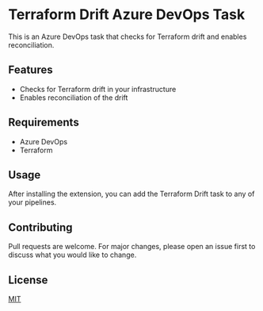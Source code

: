 # Terraform Drift Azure DevOps Task

This is an Azure DevOps task that checks for Terraform drift and enables reconciliation.

## Features

- Checks for Terraform drift in your infrastructure
- Enables reconciliation of the drift

## Requirements

- Azure DevOps
- Terraform

## Usage

After installing the extension, you can add the Terraform Drift task to any of your pipelines.

## Contributing

Pull requests are welcome. For major changes, please open an issue first to discuss what you would like to change.

## License

[MIT](https://choosealicense.com/licenses/mit/)
